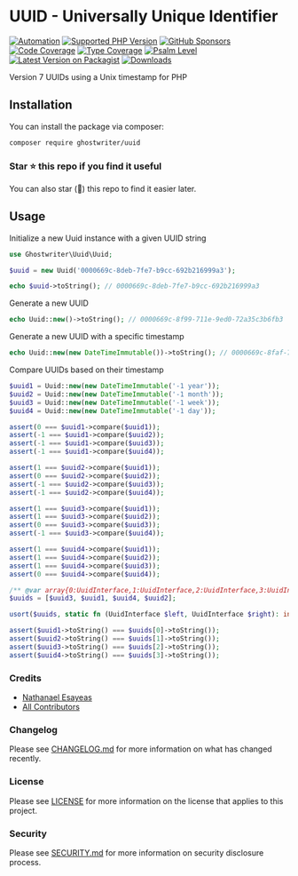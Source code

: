 # UUID - Universally Unique Identifier

[![Automation](https://github.com/ghostwriter/uuid/actions/workflows/automation.yml/badge.svg)](https://github.com/ghostwriter/uuid/actions/workflows/automation.yml)
[![Supported PHP Version](https://badgen.net/packagist/php/ghostwriter/uuid?color=8892bf)](https://www.php.net/supported-versions)
[![GitHub Sponsors](https://img.shields.io/github/sponsors/ghostwriter?label=Sponsor+@ghostwriter/uuid&logo=GitHub+Sponsors)](https://github.com/sponsors/ghostwriter)
[![Code Coverage](https://codecov.io/gh/ghostwriter/uuid/branch/main/graph/badge.svg)](https://codecov.io/gh/ghostwriter/uuid)
[![Type Coverage](https://shepherd.dev/github/ghostwriter/uuid/coverage.svg)](https://shepherd.dev/github/ghostwriter/uuid)
[![Psalm Level](https://shepherd.dev/github/ghostwriter/uuid/level.svg)](https://psalm.dev/docs/running_psalm/error_levels)
[![Latest Version on Packagist](https://badgen.net/packagist/v/ghostwriter/uuid)](https://packagist.org/packages/ghostwriter/uuid)
[![Downloads](https://badgen.net/packagist/dt/ghostwriter/uuid?color=blue)](https://packagist.org/packages/ghostwriter/uuid)

Version 7 UUIDs using a Unix timestamp for PHP

## Installation

You can install the package via composer:

``` bash
composer require ghostwriter/uuid
```

### Star ⭐️ this repo if you find it useful

You can also star (🌟) this repo to find it easier later.

## Usage

Initialize a new Uuid instance with a given UUID string

```php
use Ghostwriter\Uuid\Uuid;

$uuid = new Uuid('0000669c-8deb-7fe7-b9cc-692b216999a3');

echo $uuid->toString(); // 0000669c-8deb-7fe7-b9cc-692b216999a3
```

Generate a new UUID

```php
echo Uuid::new()->toString(); // 0000669c-8f99-711e-9ed0-72a35c3b6fb3
```

Generate a new UUID with a specific timestamp

```php
echo Uuid::new(new DateTimeImmutable())->toString(); // 0000669c-8faf-7e4b-9ed9-45c4c2b27f07
```

Compare UUIDs based on their timestamp

```php
$uuid1 = Uuid::new(new DateTimeImmutable('-1 year'));
$uuid2 = Uuid::new(new DateTimeImmutable('-1 month'));
$uuid3 = Uuid::new(new DateTimeImmutable('-1 week'));
$uuid4 = Uuid::new(new DateTimeImmutable('-1 day'));

assert(0 === $uuid1->compare($uuid1));
assert(-1 === $uuid1->compare($uuid2));
assert(-1 === $uuid1->compare($uuid3));
assert(-1 === $uuid1->compare($uuid4));

assert(1 === $uuid2->compare($uuid1));
assert(0 === $uuid2->compare($uuid2));
assert(-1 === $uuid2->compare($uuid3));
assert(-1 === $uuid2->compare($uuid4));

assert(1 === $uuid3->compare($uuid1));
assert(1 === $uuid3->compare($uuid2));
assert(0 === $uuid3->compare($uuid3));
assert(-1 === $uuid3->compare($uuid4));

assert(1 === $uuid4->compare($uuid1));
assert(1 === $uuid4->compare($uuid2));
assert(1 === $uuid4->compare($uuid3));
assert(0 === $uuid4->compare($uuid4));

/** @var array{0:UuidInterface,1:UuidInterface,2:UuidInterface,3:UuidInterface} $uuids */
$uuids = [$uuid3, $uuid1, $uuid4, $uuid2];

usort($uuids, static fn (UuidInterface $left, UuidInterface $right): int => $left->compare($right));

assert($uuid1->toString() === $uuids[0]->toString());
assert($uuid2->toString() === $uuids[1]->toString());
assert($uuid3->toString() === $uuids[2]->toString());
assert($uuid4->toString() === $uuids[3]->toString());
```

### Credits

- [Nathanael Esayeas](https://github.com/ghostwriter)
- [All Contributors](https://github.com/ghostwriter/uuid/contributors)

### Changelog

Please see [CHANGELOG.md](./CHANGELOG.md) for more information on what has changed recently.

### License

Please see [LICENSE](./LICENSE) for more information on the license that applies to this project.

### Security

Please see [SECURITY.md](./SECURITY.md) for more information on security disclosure process.
